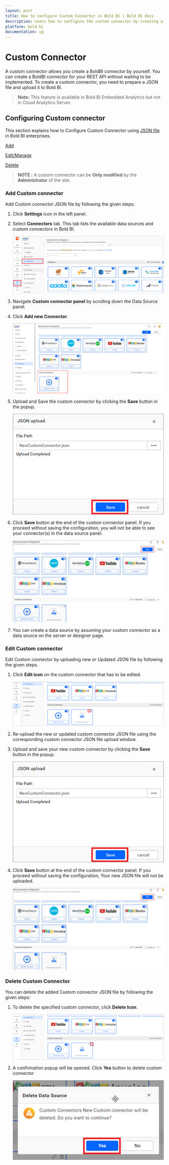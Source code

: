 ```yaml
---
layout: post
title: How to configure Custom Connector in Bold BI | Bold BI Docs
description: Learn how to configure the custom connector by creating a custom connector and you need to prepare a simple JSON file and upload it into Bold BI application.
platform: bold-bi
documentation: ug
---
```


# Custom Connector

A custom connector allows you create a BoldBI connector by yourself. You can create a BoldBI connector for your REST API without waiting to be implemented.
To create a custom connector, you need to prepare a JSON file and upload it to Bold BI.

> **Note:** This feature is available in Bold BI Embedded Analytics but not in Cloud Analytics Server.

## Configuring Custom connector 

This section explains how to Configure Custom Connector using [JSON file](/working-with-data-source/custom-connector/create-custom-connector/) in Bold BI enterprises.

  [Add](#add-custom-connector)
  
  [Edit/Manage](#edit-custom-connector)
  
  [Delete](#delete-custom-connector)
 
>**NOTE :** A custom connector can be  **Only modified**  by the **Administrator** of the site.

### Add Custom connector

Add Custom connector JSON file by following the given steps:

  1. Click **Settings** icon in the left panel.

  2. Select **Connectors** tab. This tab lists the available data sources and custom connectors in Bold BI.

     ![Settings](/static/assets/working-with-datasource/data-connectors/images/Customconnector/settingandconnector.png)

  3. Navigate **Custom connector panel** by scrolling down the Data Source panel.
    
  4. Click **Add new Connector**.

     ![Addnewconnector](/static/assets/working-with-datasource/data-connectors/images/Customconnector/Addcustomconnector.png)
    
    
  5. Upload and Save the custom connector by clicking the **Save** button in the popup.
     
     ![Save](/static/assets/working-with-datasource/data-connectors/images/Customconnector/Saveicon.png)
    
  6. Click **Save** button at the end of the custom connector panel. If you proceed without saving the configuration, you will not be able to see your connector(s) in the data source panel.
  
     ![ConformSave](/static/assets/working-with-datasource/data-connectors/images/Customconnector/Confirmsave.png)

  7. You can create a data source by assuming your custom connector as a data source on the server or designer page.

### Edit Custom connector

 Edit Custom connector by uploading new or Updated JSON file by following the given steps.

  1. Click **Edit icon** on the custom connector that has to be edited.
    
     ![Edit](/static/assets/working-with-datasource/data-connectors/images/Customconnector/EditConnector.png)
 
  2. Re-upload the new or updated custom connector JSON file using the corresponding custom connector JSON file upload window.
 
  3. Upload and save your new custom connector by clicking the **Save** button in the popup.
    
     ![Save](/static/assets/working-with-datasource/data-connectors/images/Customconnector/Saveicon.png)
  4. Click **Save** button at the end of the custom connector panel. If you proceed without saving the configuration, Your new JSON file will not be uploaded.

     ![conformSave](/static/assets/working-with-datasource/data-connectors/images/Customconnector/Confirmsave.png)

### Delete Custom Connector

 You can delete the added Custom connector JSON file by following the given steps:

  1. To delete the specified custom connector, click **Delete Icon**.
    
     ![Delete](/static/assets/working-with-datasource/data-connectors/images/Customconnector/DeleteConnector.png)
 
  2. A confirmation popup will be opened. Click **Yes** button to delete custom connector

     ![Conformdelete](/static/assets/working-with-datasource/data-connectors/images/Customconnector/confirmdelete.png)
